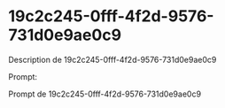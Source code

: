 # 19c2c245-0fff-4f2d-9576-731d0e9ae0c9

Description de 19c2c245-0fff-4f2d-9576-731d0e9ae0c9

Prompt:

Prompt de 19c2c245-0fff-4f2d-9576-731d0e9ae0c9